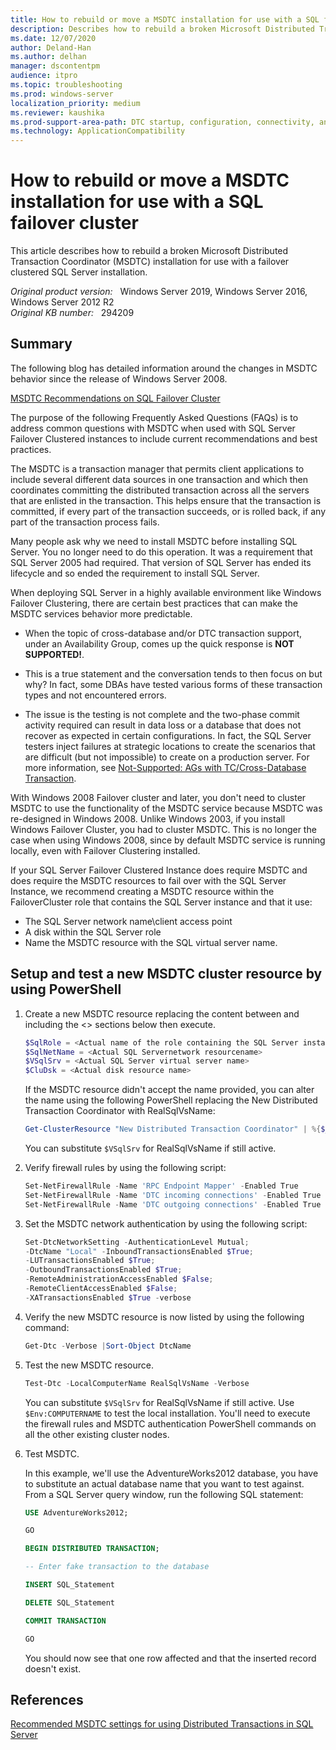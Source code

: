 ```yaml
---
title: How to rebuild or move a MSDTC installation for use with a SQL failover cluster
description: Describes how to rebuild a broken Microsoft Distributed Transaction Coordinator (MSDTC) installation for use with a failover clustered SQL Server installation, and how to move the MSDTC clustered resource to a new group.
ms.date: 12/07/2020
author: Deland-Han
ms.author: delhan 
manager: dscontentpm
audience: itpro
ms.topic: troubleshooting
ms.prod: windows-server
localization_priority: medium
ms.reviewer: kaushika
ms.prod-support-area-path: DTC startup, configuration, connectivity, and cluster
ms.technology: ApplicationCompatibility
---
```

# How to rebuild or move a MSDTC installation for use with a SQL failover cluster

This article describes how to rebuild a broken Microsoft Distributed Transaction Coordinator (MSDTC) installation for use with a failover clustered SQL Server installation.

_Original product version:_ &nbsp; Windows Server 2019, Windows Server 2016, Windows Server 2012 R2  
_Original KB number:_ &nbsp; 294209

## Summary

The following blog has detailed information around the changes in MSDTC behavior since the release of Windows Server 2008.

[MSDTC Recommendations on SQL Failover Cluster](/archive/blogs/alwaysonpro/msdtc-recommendations-on-sql-failover-cluster)

The purpose of the following Frequently Asked Questions (FAQs) is to address common questions with MSDTC when used with SQL Server Failover Clustered instances to include current recommendations and best practices.

The MSDTC is a transaction manager that permits client applications to include several different data sources in one transaction and which then coordinates committing the distributed transaction across all the servers that are enlisted in the transaction. This helps ensure that the transaction is committed, if every part of the transaction succeeds, or is rolled back, if any part of the transaction process fails.  

Many people ask why we need to install MSDTC before installing SQL Server. You no longer need to do this operation. It was a requirement that SQL Server 2005 had required. That version of SQL Server has ended its lifecycle and so ended the requirement to install SQL Server.  

When deploying SQL Server in a highly available environment like Windows Failover Clustering, there are certain best practices that can make the MSDTC services behavior more predictable.

- When the topic of cross-database and/or DTC transaction support, under an Availability Group, comes up the quick response is **NOT SUPPORTED!**.

- This is a true statement and the conversation tends to then focus on but why? In fact, some DBAs have tested various forms of these transaction types and not encountered errors.

- The issue is the testing is not complete and the two-phase commit activity required can result in data loss or a database that does not recover as expected in certain configurations. In fact, the SQL Server testers inject failures at strategic locations to create the scenarios that are difficult (but not impossible) to create on a production server. For more information, see [Not-Supported: AGs with TC/Cross-Database Transaction](/archive/blogs/alwaysonpro/not-supported-ags-with-dtccross-database-transactions).  

With Windows 2008 Failover cluster and later, you don't need to cluster MSDTC to use the functionality of the MSDTC service because MSDTC was re-designed in Windows 2008. Unlike Windows 2003, if you install Windows Failover Cluster, you had to cluster MSDTC. This is no longer the case when using Windows 2008, since by default MSDTC service is running locally, even with Failover Clustering installed.  

If your SQL Server Failover Clustered Instance does require MSDTC and does require the MSDTC resources to fail over with the SQL Server Instance, we recommend creating a MSDTC resource within the FailoverCluster role that contains the SQL Server instance and that it use:  

- The SQL Server network name\\client access point
- A disk within the SQL Server role
- Name the MSDTC resource with the SQL virtual server name.

## Setup and test a new MSDTC cluster resource by using PowerShell

1. Create a new MSDTC resource replacing the content between and including the <> sections below then execute.

    ```powershell
    $SqlRole = <Actual name of the role containing the SQL Server instance>
    $SqlNetName = <Actual SQL Servernetwork resourcename>
    $VSqlSrv = <Actual SQL Server virtual server name>
    $CluDsk = <Actual disk resource name>
    ```

    If the MSDTC resource didn't accept the name provided, you can alter the name using the following PowerShell replacing the New Distributed Transaction Coordinator with RealSqlVsName:

    ```powershell
    Get-ClusterResource "New Distributed Transaction Coordinator" | %{$_.Name = RealSqlVsName }
    ```

    You can substitute `$VSqlSrv` for RealSqlVsName if still active.

2. Verify firewall rules by using the following script:

    ```powershell
    Set-NetFirewallRule -Name 'RPC Endpoint Mapper' -Enabled True
    Set-NetFirewallRule -Name 'DTC incoming connections' -Enabled True
    Set-NetFirewallRule -Name 'DTC outgoing connections' -Enabled True
    ```

3. Set the MSDTC network authentication by using the following script:

    ```powershell
    Set-DtcNetworkSetting -AuthenticationLevel Mutual;
    -DtcName "Local" -InboundTransactionsEnabled $True;
    -LUTransactionsEnabled $True;
    -OutboundTransactionsEnabled $True;
    -RemoteAdministrationAccessEnabled $False;
    -RemoteClientAccessEnabled $False;
    -XATransactionsEnabled $True -verbose
    ```

4. Verify the new MSDTC resource is now listed by using the following command:

    ```powershell
    Get-Dtc -Verbose |Sort-Object DtcName
    ```

5. Test the new MSDTC resource.

    ```powershell
    Test-Dtc -LocalComputerName RealSqlVsName -Verbose
    ```

    You can substitute `$VSqlSrv` for RealSqlVsName if still active. Use `$Env:COMPUTERNAME` to test the local installation. You'll need to execute the firewall rules and MSDTC authentication PowerShell commands on all the other existing cluster nodes.  

6. Test MSDTC.

    In this example, we'll use the AdventureWorks2012 database, you have to substitute an actual database name that you want to test against. From a SQL Server query window, run the following SQL statement:  

    ```sql
    USE AdventureWorks2012;
    
    GO
    
    BEGIN DISTRIBUTED TRANSACTION; 
    
    -- Enter fake transaction to the database
    
    INSERT SQL_Statement
    
    DELETE SQL_Statement
    
    COMMIT TRANSACTION
    
    GO
    ```

    You should now see that one row affected and that the inserted record doesn't exist.

## References

[Recommended MSDTC settings for using Distributed Transactions in SQL Server](https://support.microsoft.com/help/2027550/recommended-msdtc-settings-for-using-distributed-transactions-in-sql-s)
